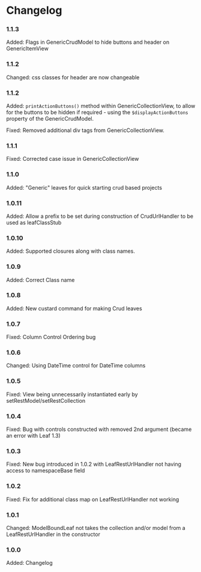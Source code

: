 # Changelog

### 1.1.3

Added: Flags in GenericCrudModel to hide buttons and header on GenericItemView

### 1.1.2

Changed: css classes for header are now changeable

### 1.1.2

Added: `printActionButtons()` method within GenericCollectionView, to allow for the buttons to be hidden if required - using the `$displayActionButtons` property of the GenericCrudModel.

Fixed: Removed additional div tags from GenericCollectionView.

### 1.1.1

Fixed: Corrected case issue in GenericCollectionView

### 1.1.0

Added: "Generic" leaves for quick starting crud based projects

### 1.0.11

Added: Allow a prefix to be set during construction of CrudUrlHandler to be used as leafClassStub 


### 1.0.10

Added: Supported closures along with class names.

### 1.0.9

Added: Correct Class name

### 1.0.8

Added:	    New custard command for making Crud leaves

### 1.0.7

Fixed:      Column Control Ordering bug

### 1.0.6

Changed:    Using DateTime control for DateTime columns

### 1.0.5

Fixed:		View being unnecessarily instantiated early by setRestModel/setRestCollection

### 1.0.4

Fixed:		Bug with controls constructed with removed 2nd argument (became an error with Leaf 1.3)

### 1.0.3

Fixed:		New bug introduced in 1.0.2 with LeafRestUrlHandler not having access to namespaceBase field

### 1.0.2

Fixed:		Fix for additional class map on LeafRestUrlHandler not working

### 1.0.1

Changed:	ModelBoundLeaf not takes the collection and/or model from a LeafRestUrlHandler in the constructor

### 1.0.0

Added:      Changelog
